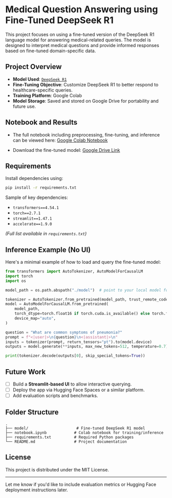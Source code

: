 
#  Medical Question Answering using Fine-Tuned DeepSeek R1

This project focuses on using a fine-tuned version of the DeepSeek R1 language model for answering medical-related queries. The model is designed to interpret medical questions and provide informed responses based on fine-tuned domain-specific data.

##  Project Overview

* **Model Used**: [`DeepSeek R1`](https://huggingface.co/deepseek-ai/deepseek-llm-7b-chat)
* **Fine-Tuning Objective**: Customize DeepSeek R1 to better respond to healthcare-specific queries.
* **Training Platform**: Google Colab
* **Model Storage**: Saved and stored on Google Drive for portability and future use.

##  Notebook and Results

* The full notebook including preprocessing, fine-tuning, and inference can be viewed here:
   [Google Colab Notebook](https://colab.research.google.com/drive/19dm0b5fTdzA5FugzdRNO0GC_ezWg19a3#scrollTo=p3p-Cgzk8-te)

* Download the fine-tuned model:
   [Google Drive Link](https://drive.google.com/file/d/1Xvmi_sRtL7cMeZojqxtrpfts2mWjZdqF/view?usp=drive_link)

## Requirements

Install dependencies using:

```bash
pip install -r requirements.txt
```

Sample of key dependencies:

* `transformers==4.54.1`
* `torch==2.7.1`
* `streamlit==1.47.1`
* `accelerate==1.9.0`

*(Full list available in `requirements.txt`)*

##  Inference Example (No UI)

Here's a minimal example of how to load and query the fine-tuned model:

```python
from transformers import AutoTokenizer, AutoModelForCausalLM
import torch
import os

model_path = os.path.abspath("./model")  # point to your local model folder

tokenizer = AutoTokenizer.from_pretrained(model_path, trust_remote_code=True)
model = AutoModelForCausalLM.from_pretrained(
    model_path,
    torch_dtype=torch.float16 if torch.cuda.is_available() else torch.float32,
    device_map="auto",
)

question = "What are common symptoms of pneumonia?"
prompt = f"<|user|>\n{question}\n<|assistant|>\n"
inputs = tokenizer(prompt, return_tensors="pt").to(model.device)
outputs = model.generate(**inputs, max_new_tokens=512, temperature=0.7)

print(tokenizer.decode(outputs[0], skip_special_tokens=True))
```

##  Future Work

* [ ] Build a **Streamlit-based UI** to allow interactive querying.
* [ ] Deploy the app via Hugging Face Spaces or a similar platform.
* [ ] Add evaluation scripts and benchmarks.

##  Folder Structure

```
.
├── model/                     # Fine-tuned DeepSeek R1 model
├── notebook.ipynb            # Colab notebook for training/inference
├── requirements.txt          # Required Python packages
└── README.md                 # Project documentation
```

##  License

This project is distributed under the MIT License.

---

Let me know if you'd like to include evaluation metrics or Hugging Face deployment instructions later.
